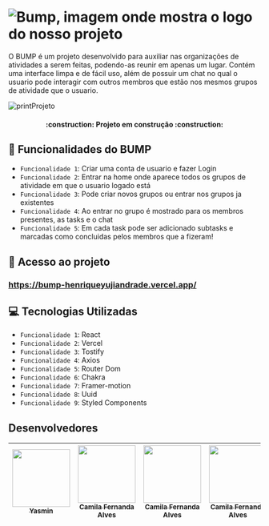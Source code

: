 # ![Bump, imagem onde mostra o logo do nosso projeto](https://user-images.githubusercontent.com/95253622/169404415-e6c49e9d-200a-41b0-91ae-ccccc766aaea.svg)


O BUMP é um projeto desenvolvido para auxiliar nas organizações de atividades a serem feitas, podendo-as reunir em apenas um lugar. Contém uma interface limpa e de fácil uso, além de possuir um chat no qual o usuario pode interagir com outros membros que estão nos mesmos grupos de atividade que o usuario.


![printProjeto](https://user-images.githubusercontent.com/95253622/169465881-5c43d8d3-24ca-482e-9ec7-0c0a0060fe52.png)

<h4 align="center"> 
    :construction:  Projeto em construção  :construction:
</h4>

## :hammer: Funcionalidades do BUMP

- `Funcionalidade 1`: Criar uma conta de usuario e fazer Login
- `Funcionalidade 2`: Entrar na home onde aparece todos os grupos de atividade em que o usuario logado está
- `Funcionalidade 3`: Pode criar novos grupos ou entrar nos grupos ja existentes
- `Funcionalidade 4`: Ao entrar no grupo  é mostrado para os membros presentes, as tasks e o chat
- `Funcionalidade 5`: Em cada task pode ser adicionado subtasks e marcadas como concluidas pelos membros que a fizeram!


## 📁 Acesso ao projeto

### https://bump-henriqueyujiandrade.vercel.app/


## 💻 Tecnologias Utilizadas

- `Funcionalidade 1`: React 
- `Funcionalidade 2`: Vercel 
- `Funcionalidade 3`: Tostify
- `Funcionalidade 4`: Axios
- `Funcionalidade 5`: Router Dom
- `Funcionalidade 6`: Chakra 
- `Funcionalidade 7`: Framer-motion
- `Funcionalidade 8`: Uuid
- `Funcionalidade 9`: Styled Components

## Desenvolvedores 

| [<img src="" width=115><br><sub>Yasmin</sub>](https://github.com/camilafernanda) | [<img src="https://avatars.githubusercontent.coyasmin.pngm/u/37356058?v=4" width=115><br><sub>Camila Fernanda Alves</sub>](https://github.com/camilafernanda) | [<img src="https://avatars.githubusercontent.com/u/37356058?v=4" width=115><br><sub>Camila Fernanda Alves</sub>](https://github.com/camilafernanda) | [<img src="https://avatars.githubusercontent.com/u/37356058?v=4" width=115><br><sub>Camila Fernanda Alves</sub>](https://github.com/camilafernanda) | [<img src="https://avatars.githubusercontent.com/u/30351153?v=4" width=115><br><sub>Guilherme Lima</sub>](https://github.com/guilhermeonrails) |  [<img src="https://avatars.githubusercontent.com/u/8989346?v=4" width=115><br><sub>Alex Felipe</sub>](https://github.com/alexfelipe) |
| :---: | :---: | :---: | :---: | :---: | :---: |
